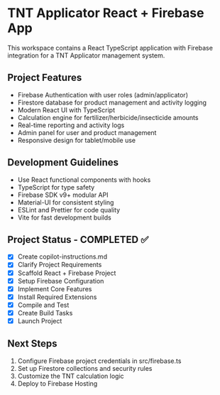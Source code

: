 # TNT Applicator React + Firebase App

This workspace contains a React TypeScript application with Firebase integration for a TNT Applicator management system.

## Project Features
- Firebase Authentication with user roles (admin/applicator)
- Firestore database for product management and activity logging
- Modern React UI with TypeScript
- Calculation engine for fertilizer/herbicide/insecticide amounts
- Real-time reporting and activity logs
- Admin panel for user and product management
- Responsive design for tablet/mobile use

## Development Guidelines
- Use React functional components with hooks
- TypeScript for type safety
- Firebase SDK v9+ modular API
- Material-UI for consistent styling
- ESLint and Prettier for code quality
- Vite for fast development builds

## Project Status - COMPLETED ✅

- [x] Create copilot-instructions.md
- [x] Clarify Project Requirements
- [x] Scaffold React + Firebase Project
- [x] Setup Firebase Configuration
- [x] Implement Core Features
- [x] Install Required Extensions
- [x] Compile and Test
- [x] Create Build Tasks
- [x] Launch Project

## Next Steps
1. Configure Firebase project credentials in src/firebase.ts
2. Set up Firestore collections and security rules
3. Customize the TNT calculation logic
4. Deploy to Firebase Hosting